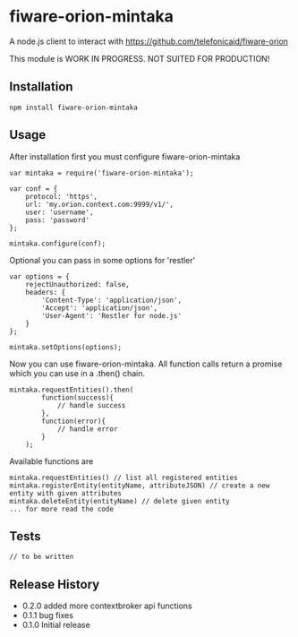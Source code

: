 fiware-orion-mintaka
=====================

A node.js client to interact with https://github.com/telefonicaid/fiware-orion

This module is WORK IN PROGRESS. NOT SUITED FOR PRODUCTION!

## Installation 
   
    npm install fiware-orion-mintaka
   
## Usage

After installation first you must configure fiware-orion-mintaka
    
    var mintaka = require('fiware-orion-mintaka');
    
    var conf = {
    	protocol: 'https',
    	url: 'my.orion.context.com:9999/v1/',
    	user: 'username',
    	pass: 'password'
    };
    
    mintaka.configure(conf);
    
Optional you can pass in some options for 'restler'
    
    var options = {
    	rejectUnauthorized: false,
    	headers: {
    		'Content-Type': 'application/json',
    		'Accept': 'application/json',
    		'User-Agent': 'Restler for node.js'
    	}
    };
    
    mintaka.setOptions(options);
    
Now you can use fiware-orion-mintaka. All function calls return a promise which you can use in a .then() chain.

    mintaka.requestEntities().then(
    		function(success){
    			// handle success
    		},
    		function(error){
                // handle error
    		}
    	);
    	
Available functions are

    mintaka.requestEntities() // list all registered entities
    mintaka.registerEntity(entityName, attributeJSON) // create a new entity with given attributes
    mintaka.deleteEntity(entityName) // delete given entity
    ... for more read the code
    
## Tests

    // to be written
    
## Release History

* 0.2.0 added more contextbroker api functions
* 0.1.1 bug fixes
* 0.1.0 Initial release

